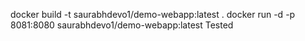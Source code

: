 docker build -t saurabhdevo1/demo-webapp:latest .
docker run -d -p 8081:8080  saurabhdevo1/demo-webapp:latest
Tested
